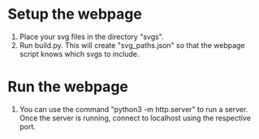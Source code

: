 # Setup the webpage
1. Place your svg files in the directory "svgs".
2. Run build.py. This will create "svg_paths.json" so that the webpage script knows which svgs to include.

# Run the webpage
1. You can use the command "python3 -m http.server" to run a server. Once the server is running, connect to localhost using the respective port.